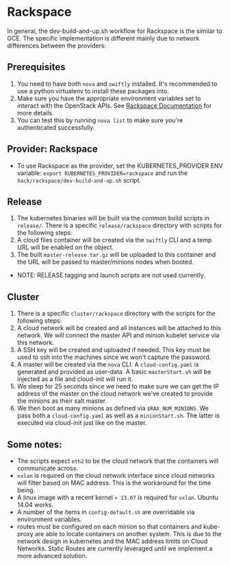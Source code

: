 # Rackspace
In general, the dev-build-and-up.sh workflow for Rackspace is the similar to GCE. The specific implementation is different mainly due to network differences between the providers:

## Prerequisites
1. You need to have both `nova` and `swiftly` installed. It's recommended to use a python virtualenv to install these packages into.
2. Make sure you have the appropriate environment variables set to interact with the OpenStack APIs. See [Rackspace Documentation](http://docs.rackspace.com/servers/api/v2/cs-gettingstarted/content/section_gs_install_nova.html) for more details.
3. You can test this by running `nova list` to make sure you're authenticated successfully.

## Provider: Rackspace
- To use Rackspace as the provider, set the KUBERNETES_PROVIDER ENV variable:
  `export KUBERNETES_PROVIDER=rackspace` and run the `hack/rackspace/dev-build-and-up.sh` script.

## Release
1. The kubernetes binaries will be built via the common build scripts in `release/`. There is a specific `release/rackspace` directory with scripts for the following steps:
2. A cloud files container will be created via the `swiftly` CLI and a temp URL will be enabled on the object.
3. The built `master-release.tar.gz` will be uploaded to this container and the URL will be passed to master/minions nodes when booted.
- NOTE: RELEASE tagging and launch scripts are not used currently.

## Cluster
1. There is a specific `cluster/rackspace` directory with the scripts for the following steps:
2. A cloud network will be created and all instances will be attached to this network. We will connect the master API and minion kubelet service via this network.
3. A SSH key will be created and uploaded if needed. This key must be used to ssh into the machines since we won't capture the password.
4. A master will be created via the `nova` CLI. A `cloud-config.yaml` is generated and provided as user-data. A basic `masterStart.sh` will be injected as a file and cloud-init will run it.
5. We sleep for 25 seconds since we need to make sure we can get the IP address of the master on the cloud network we've created to provide the minions as their salt master.
6. We then boot as many minions as defined via `$RAX_NUM_MINIONS`. We pass both a `cloud-config.yaml` as well as a `minionStart.sh`. The latter is executed via cloud-init just like on the master.

## Some notes:
- The scripts expect `eth2` to be the cloud network that the containers will communicate across.
- `vxlan` is required on the cloud network interface since cloud networks will filter based on MAC address. This is the workaround for the time being.
- A linux image with a recent kernel `> 13.07` is required for `vxlan`. Ubuntu 14.04 works.
- A number of the items in `config-default.sh` are overridable via environment variables.
- routes must be configured on each minion so that containers and kube-proxy are able to locate containers on another system. This is due to the network design in kubernetes and the MAC address limits on Cloud Networks. Static Routes are currently leveraged until we implement a more advanced solution.
